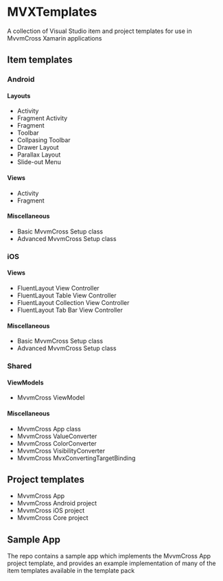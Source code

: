 MVXTemplates
======

A collection of Visual Studio item and project templates for use in MvvmCross Xamarin applications


## Item templates


### Android

#### Layouts

* Activity
* Fragment Activity
* Fragment
* Toolbar
* Collpasing Toolbar
* Drawer Layout
* Parallax Layout
* Slide-out Menu

#### Views

* Activity
* Fragment

#### Miscellaneous

* Basic MvvmCross Setup class
* Advanced MvvmCross Setup class


### iOS

#### Views

* FluentLayout View Controller
* FluentLayout Table View Controller
* FluentLayout Collection View Controller
* FluentLayout Tab Bar View Controller

#### Miscellaneous

* Basic MvvmCross Setup class
* Advanced MvvmCross Setup class


### Shared

#### ViewModels

* MvvmCross ViewModel

#### Miscellaneous

* MvvmCross App class
* MvvmCross ValueConverter
* MvvmCross ColorConverter
* MvvmCross VisibilityConverter
* MvvmCross MvxConvertingTargetBinding


## Project templates


* MvvmCross App
* MvvmCross Android project
* MvvmCross iOS project
* MvvmCross Core project


## Sample App


The repo contains a sample app which implements the MvvmCross App project template, and provides an example implementation of many of the item templates available in the template pack